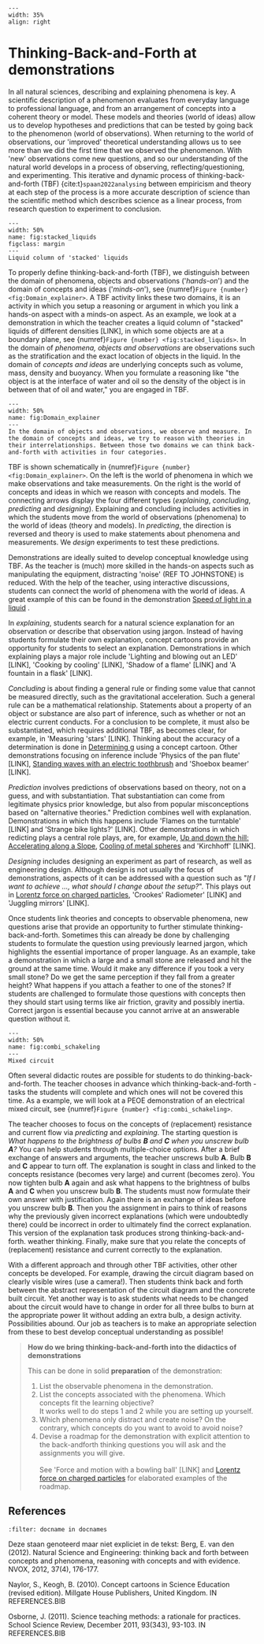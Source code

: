 ```{figure} ../figures/busy.png
---
width: 35%
align: right
```

#  Thinking-Back-and-Forth at demonstrations

In all natural sciences, describing and explaining phenomena is key. A scientific description of a phenomenon evaluates from everyday language to professional language, and from an arrangement of concepts into a coherent theory or model. These models and theories (world of ideas) allow us to develop hypotheses and predictions that can be tested by going back to the phenomenon (world of observations). When returning to the world of observations, our 'improved' theoretical understanding allows us to see more than we did the first time that we observed the phenomenon. With 'new' observations come new questions, and so our understanding of the natural world develops in a process of observing, reflecting/questioning, and experimenting. This iterative and dynamic process of thinking-back-and-forth (TBF) {cite:t}`spaan2022analysing` between empiricism and theory at each step of the process is a more accurate description of science than the scientific method which describes science as a linear process, from research question to experiment to conclusion.

```{figure} Figures/stacked_liquids.jpg
---
width: 50%
name: fig:stacked_liquids
figclass: margin
---
Liquid column of 'stacked' liquids
```

To properly define thinking-back-and-forth (TBF), we distinguish between the domain of phenomena, objects and observations ('*hands-on*') and the domain of concepts and ideas ('*minds-on*'), see {numref}`Figure {number} <fig:Domain_explainer>`. A TBF activity links these two domains, it is an activity in which you setup a reasoning or argument in which you link a hands-on aspect with a minds-on aspect. As an example, we look at a demonstration in which the teacher creates a liquid column of "stacked" liquids of different densities [LINK], in which some objects are at a boundary plane, see {numref}`Figure {number} <fig:stacked_liquids>`. In the domain of *phenomena, objects and observations* are observations such as the stratification and the exact location of objects in the liquid. In the domain of *concepts and ideas* are underlying concepts such as volume, mass, density and buoyancy. When you formulate a reasoning like "the object is at the interface of water and oil so the density of the object is in between that of oil and water," you are engaged in TBF.

```{figure} Figures/Domain_explainer.png
---
width: 50%
name: fig:Domain_explainer
---
In the domain of objects and observations, we observe and measure. In the domain of concepts and ideas, we try to reason with theories in their interrelationships. Between those two domains we can think back-and-forth with activities in four categories.
```

TBF is shown schematically in {numref}`Figure {number} <fig:Domain_explainer>`. On the left is the world of phenomena in which we make observations and take measurements. On the right is the world of concepts and ideas in which we reason with concepts and models. The connecting arrows display the four different types (*explaining*, *concluding*, *predicting* and *designing*). Explaining and concluding includes activities in which the students move from the world of observations (phenomena) to the world of ideas (theory and models). In *predicting*, the direction is reversed and theory is used to make statements about phenomena and measurements. We *design* experiments to test these predictions. 

Demonstrations are ideally suited to develop conceptual knowledge using TBF. As the teacher is (much) more skilled in the hands-on aspects such as manipulating the equipment, distracting 'noise' (REF TO JOHNSTONE) is reduced. With the help of the teacher, using interactive discussions, students can connect the world of phenomena with the world of ideas. A great example of this can be found in the demonstration [Speed of light in a liquid](../demos/demo62/demos62.md)
.

In *explaining*, students search for a natural science explanation for an observation or describe that observation using jargon. Instead of having students formulate their own explanation, concept cartoons provide an opportunity for students to select an explanation. Demonstrations in which explaining plays a major role include 'Lighting and blowing out an LED' [LINK], 'Cooking by cooling' [LINK], 'Shadow of a flame' [LINK] and 'A fountain in a flask' [LINK].

*Concluding* is about finding a general rule or finding some value that cannot be measured directly, such as the gravitational acceleration. Such a general rule can be a mathematical relationship. Statements about a property of an object or substance are also part of inference, such as whether or not an electric current conducts. For a conclusion to be complete, it must also be substantiated, which requires additional TBF, as becomes clear, for example, in 'Measuring 'stars' [LINK]. Thinking about the accuracy of a determination is done in [Determining g](../demos/demo73/demo73.ipynb) using a concept cartoon. Other demonstrations focusing on inference include 'Physics of the pan flute' [LINK], [Standing waves with an electric toothbrush](../demos/demo77/demo77.md) and 'Shoebox beamer' [LINK].

*Prediction* involves predictions of observations based on theory, not on a guess, and with substantiation. That substantiation can come from legitimate physics prior knowledge, but also from popular misconceptions based on "alternative theories." Prediction combines well with explanation. Demonstrations in which this happens include 'Flames on the turntable' [LINK] and 'Strange bike lights?' [LINK]. Other demonstrations in which redicting plays a central role plays, are, for example, [Up and down the hill: Accelerating along a Slope](../demos/demo69/demo69.md), [Cooling of metal spheres](../demos/demo75/demo75.md) and 'Kirchhoff' [LINK].

*Designing* includes designing an experiment as part of research, as well as engineering design. Although design is not usually the focus of demonstrations, aspects of it can be addressed with a question such as "*If I want to achieve ..., what should I change about the setup?*". This plays out in [Lorentz force on charged particles](../demos/demo84/demo84.md), 'Crookes' Radiometer' [LINK] and 'Juggling mirrors' [LINK].

Once students link theories and concepts to observable phenomena, new questions arise that provide an opportunity to further stimulate thinking-back-and-forth. Sometimes this can already be done by challenging students to formulate the question using previously learned jargon, which highlights the essential importance of proper language. As an example, take a demonstration in which a large and a small stone are released and hit the ground at the same time. Would it make any difference if you took a very small stone? Do we get the same perception if they fall from a greater height? What happens if you attach a feather to one of the stones? If students are challenged to formulate those questions with concepts then they should start using terms like air friction, gravity and possibly inertia. Correct jargon is essential because you cannot arrive at an answerable question without it.

```{figure} Figures/combi_schakeling.png
---
width: 50%
name: fig:combi_schakeling
---
Mixed circuit
```

Often several didactic routes are possible for students to do thinking-back-and-forth. The teacher chooses in advance which thinking-back-and-forth -tasks the students will complete and which ones will not be covered this time. As a example, we will look at a PEOE demonstration of an electrical mixed circuit, see {numref}`Figure {number} <fig:combi_schakeling>`. 

The teacher chooses to focus on the concepts of (replacement) resistance and current flow via *predicting* and *explaining*. The starting question is *What happens to the brightness of bulbs **B** and **C** when you unscrew bulb **A**?* You can help students through multiple-choice options. After a brief exchange of answers and arguments, the teacher unscrews bulb **A**. Bulb **B** and **C** appear to turn off. The explanation is sought in class and linked to the concepts resistance (becomes very large) and current (becomes zero). You now tighten bulb **A** again and ask what happens to the brightness of bulbs **A** and **C** when you unscrew bulb **B**. The students must now formulate their own answer with justification. Again there is an exchange of ideas before you unscrew bulb **B**. Then you the assignment in pairs to think of reasons why the previously given incorrect explanations (which were undoubtedly there) could be incorrect in order to ultimately find the correct explanation. This version of the explanation task produces strong thinking-back-and-forth. weather thinking. Finally, make sure that you relate the concepts of (replacement) resistance and current correctly to the explanation. 

With a different approach and through other TBF activities, other other concepts be developed. For example, drawing the circuit diagram based on clearly visible wires (use a camera!). Then students think back and forth between the abstract representation of the circuit diagram and the concrete built circuit. Yet another way is to ask students what needs to be changed about the circuit would have to change in order for all three bulbs to burn at the appropriate power lit without adding an extra bulb, a design activity. Possibilities abound. Our job as teachers is to make an appropriate selection from these to best develop conceptual understanding as possible!

> **How do we bring thinking-back-and-forth into the didactics of demonstrations**
> 
> This can be done in solid **preparation** of the demonstration:
> 1. List the observable phenomena in the demonstration.
> 2. List the concepts associated with the phenomena. Which concepts fit the learning
     objective? <br>
     It works well to do steps 1 and 2 while you are setting up yourself.
> 3. Which phenomena only distract and create noise? On the contrary, which
     concepts do you want to avoid to avoid noise?
> 4. Devise a roadmap for the demonstration with explicit attention to the back-andforth thinking questions you will ask and the assignments you will give. <br> <br>
> See 'Force and motion with a bowling ball' [LINK] and [Lorentz force on charged particles](../demos/demo84/demo84.md) for elaborated examples of the roadmap.

## References
```{bibliography}
:filter: docname in docnames
```

Deze staan genoteerd maar niet expliciet in de tekst:
Berg, E. van den (2012). Natural Science and Engineering: thinking back and forth between concepts
and phenomena, reasoning with concepts and with evidence. NVOX, 2012, 37(4), 176-177. <br>

Naylor, S., Keogh, B. (2010). Concept cartoons in Science Education (revised edition). Millgate House
Publishers, United Kingdom. IN REFERENCES.BIB<br>

Osborne, J. (2011). Science teaching methods: a rationale for practices. School Science Review, December
2011, 93(343), 93-103. IN REFERENCES.BIB <br>


